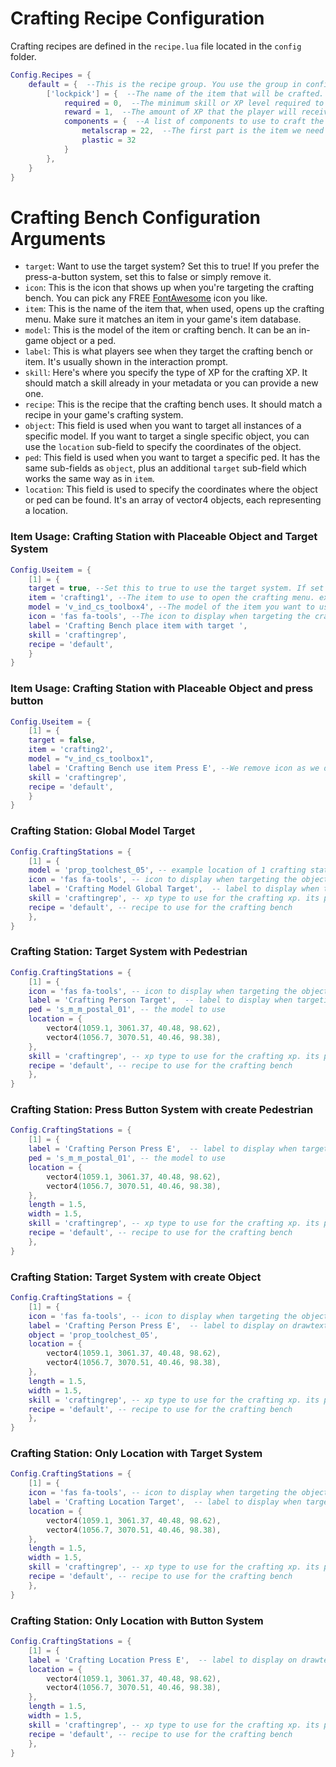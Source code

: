 # Crafting Recipe Configuration

Crafting recipes are defined in the `recipe.lua` file located in the `config` folder.

```lua
Config.Recipes = {
    default = {  --This is the recipe group. You use the group in config.lua in recipe.
        ['lockpick'] = {  --The name of the item that will be crafted.
            required = 0,  --The minimum skill or XP level required to craft the item.
            reward = 1,  --The amount of XP that the player will receive for crafting the item.
            components = {  --A list of components to use to craft the item
                metalscrap = 22,  --The first part is the item we need to craft it and the second part if the amount
                plastic = 32
            }
        },
    }
}
```

# Crafting Bench Configuration Arguments

- `target`: Want to use the target system? Set this to true! If you prefer the press-a-button system, set this to false or simply remove it.
- `icon`: This is the icon that shows up when you're targeting the crafting bench. You can pick any FREE [FontAwesome](https://fontawesome.com/search?m=free&o=r) icon you like.
- `item`: This is the name of the item that, when used, opens up the crafting menu. Make sure it matches an item in your game's item database.
- `model`: This is the model of the item or crafting bench. It can be an in-game object or a ped.
- `label`: This is what players see when they target the crafting bench or item. It's usually shown in the interaction prompt.
- `skill`: Here's where you specify the type of XP for the crafting XP. It should match a skill already in your metadata or you can provide a new one.
- `recipe`: This is the recipe that the crafting bench uses. It should match a recipe in your game's crafting system.
- `object`: This field is used when you want to target all instances of a specific model. If you want to target a single specific object, you can use the `location` sub-field to specify the coordinates of the object.
- `ped`: This field is used when you want to target a specific ped. It has the same sub-fields as `object`, plus an additional `target` sub-field which works the same way as in `item`.
- `location`: This field is used to specify the coordinates where the object or ped can be found. It's an array of vector4 objects, each representing a location.

### Item Usage: Crafting Station with Placeable Object and Target System
```lua
Config.Useitem = {
    [1] = {
    target = true, --Set this to true to use the target system. If set to false or removed, the system will use the press a button system.
    item = 'crafting1', --The item to use to open the crafting menu. example crafting1, you need to add this to your items.lua to use this example item  
    model = 'v_ind_cs_toolbox4', --The model of the item you want to use
    icon = 'fas fa-tools', --The icon to display when targeting the crafting bench. 
    label = 'Crafting Bench place item with target ',
    skill = 'craftingrep',
    recipe = 'default',
    }
}
```

### Item Usage: Crafting Station with Placeable Object and press button
```lua
Config.Useitem = {
    [1] = {
    target = false,
    item = 'crafting2',
    model = "v_ind_cs_toolbox1",
    label = 'Crafting Bench use item Press E', --We remove icon as we dont need it, label is now used for the drawtext
    skill = 'craftingrep',
    recipe = 'default',
    }
}
```

### Crafting Station: Global Model Target
```lua
Config.CraftingStations = {
    [1] = {
    model = 'prop_toolchest_05', -- example location of 1 crafting station, vector3(-41.16, -1088.03, 25.42)
    icon = 'fas fa-tools', -- icon to display when targeting the object
    label = 'Crafting Model Global Target',  -- label to display when targeting the object
    skill = 'craftingrep', -- xp type to use for the crafting xp. its part of the metadata
    recipe = 'default', -- recipe to use for the crafting bench
    },
}
```

### Crafting Station: Target System with Pedestrian
```lua
Config.CraftingStations = {
    [1] = {
    icon = 'fas fa-tools', -- icon to display when targeting the object
    label = 'Crafting Person Target',  -- label to display when targeting the object
    ped = 's_m_m_postal_01', -- the model to use
    location = {
        vector4(1059.1, 3061.37, 40.48, 98.62),
        vector4(1056.7, 3070.51, 40.46, 98.38),
    },
    skill = 'craftingrep', -- xp type to use for the crafting xp. its part of the metadata
    recipe = 'default', -- recipe to use for the crafting bench
    },
}
```

### Crafting Station: Press Button System with create Pedestrian
```lua
Config.CraftingStations = {
    [1] = {
    label = 'Crafting Person Press E',  -- label to display when targeting the object
    ped = 's_m_m_postal_01', -- the model to use
    location = {
        vector4(1059.1, 3061.37, 40.48, 98.62),
        vector4(1056.7, 3070.51, 40.46, 98.38),
    },
    length = 1.5,
    width = 1.5,
    skill = 'craftingrep', -- xp type to use for the crafting xp. its part of the metadata
    recipe = 'default', -- recipe to use for the crafting bench
    },
}
```

### Crafting Station: Target System with create Object
```lua
Config.CraftingStations = {
    [1] = {
    icon = 'fas fa-tools', -- icon to display when targeting the object
    label = 'Crafting Person Press E',  -- label to display on drawtext
    object = 'prop_toolchest_05',
    location = {
        vector4(1059.1, 3061.37, 40.48, 98.62),
        vector4(1056.7, 3070.51, 40.46, 98.38),
    },
    length = 1.5,
    width = 1.5,
    skill = 'craftingrep', -- xp type to use for the crafting xp. its part of the metadata
    recipe = 'default', -- recipe to use for the crafting bench
    },
}
```

### Crafting Station: Only Location with Target System
```lua
Config.CraftingStations = {
    [1] = {
    icon = 'fas fa-tools', -- icon to display when targeting the object
    label = 'Crafting Location Target',  -- label to display when targeting the object
    location = {
        vector4(1059.1, 3061.37, 40.48, 98.62),
        vector4(1056.7, 3070.51, 40.46, 98.38),
    },
    length = 1.5,
    width = 1.5,
    skill = 'craftingrep', -- xp type to use for the crafting xp. its part of the metadata
    recipe = 'default', -- recipe to use for the crafting bench
    },
}
```

### Crafting Station: Only Location with Button System
```lua
Config.CraftingStations = {
    [1] = {
    label = 'Crafting Location Press E',  -- label to display on drawtext
    location = {
        vector4(1059.1, 3061.37, 40.48, 98.62),
        vector4(1056.7, 3070.51, 40.46, 98.38),
    },
    length = 1.5,
    width = 1.5,
    skill = 'craftingrep', -- xp type to use for the crafting xp. its part of the metadata
    recipe = 'default', -- recipe to use for the crafting bench
    },
}
```